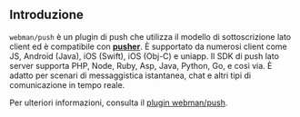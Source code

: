 ## Introduzione

`webman/push` è un plugin di push che utilizza il modello di sottoscrizione lato client ed è compatibile con **[pusher](https://pusher.com)**. È supportato da numerosi client come JS, Android (Java), iOS (Swift), iOS (Obj-C) e uniapp. 
Il SDK di push lato server supporta PHP, Node, Ruby, Asp, Java, Python, Go, e così via. È adatto per scenari di messaggistica istantanea, chat e altri tipi di comunicazione in tempo reale.

Per ulteriori informazioni, consulta il [plugin webman/push](https://www.workerman.net/plugin/2).
